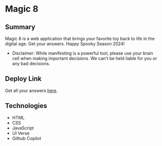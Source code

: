 # Magic 8

## Summary
Magic 8 is a web application that brings your favorite toy back to life in the digital age. Get your answers. Happy Spooky Season 2024!       
- Disclaimer: While manifesting is a powerful tool, please use your brain cell when making important decisions. We can't be held liable for you or any bad decisions.

## Deploy Link
Get all your answers [here](https://maviles7.github.io/magic8/).

## Technologies
- HTML
- CSS
- JavaScript
- UI Verse 
- Github Copilot 
